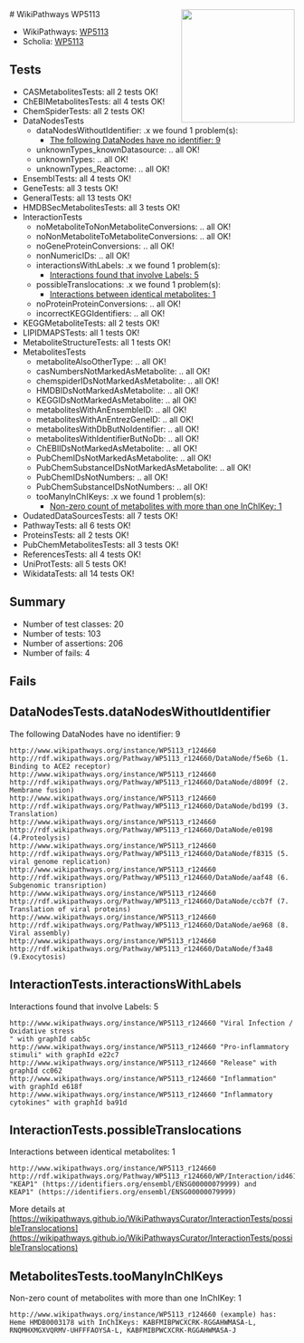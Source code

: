 <img style="float: right; width: 200px" src="https://upload.wikimedia.org/wikipedia/commons/thumb/8/83/Wplogo_with_text_500.png/640px-Wplogo_with_text_500.png" />
# WikiPathways WP5113

* WikiPathways: [WP5113](https://new.wikipathways.org/pathways/WP5113)
* Scholia: [WP5113](https://scholia.toolforge.org/wikipathways/WP5113)
## Tests
* CASMetabolitesTests: all 2 tests OK!
* ChEBIMetabolitesTests: all 4 tests OK!
* ChemSpiderTests: all 2 tests OK!
* DataNodesTests
    * dataNodesWithoutIdentifier: .x we found 1 problem(s):
        * [The following DataNodes have no identifier: 9](#d2d32fa8)
    * unknownTypes_knownDatasource: .. all OK!
    * unknownTypes: .. all OK!
    * unknownTypes_Reactome: .. all OK!
* EnsemblTests: all 4 tests OK!
* GeneTests: all 3 tests OK!
* GeneralTests: all 13 tests OK!
* HMDBSecMetabolitesTests: all 3 tests OK!
* InteractionTests
    * noMetaboliteToNonMetaboliteConversions: .. all OK!
    * noNonMetaboliteToMetaboliteConversions: .. all OK!
    * noGeneProteinConversions: .. all OK!
    * nonNumericIDs: .. all OK!
    * interactionsWithLabels: .x we found 1 problem(s):
        * [Interactions found that involve Labels: 5](#630d267c)
    * possibleTranslocations: .x we found 1 problem(s):
        * [Interactions between identical metabolites: 1](#d59038c4)
    * noProteinProteinConversions: .. all OK!
    * incorrectKEGGIdentifiers: .. all OK!
* KEGGMetaboliteTests: all 2 tests OK!
* LIPIDMAPSTests: all 1 tests OK!
* MetaboliteStructureTests: all 1 tests OK!
* MetabolitesTests
    * metaboliteAlsoOtherType: .. all OK!
    * casNumbersNotMarkedAsMetabolite: .. all OK!
    * chemspiderIDsNotMarkedAsMetabolite: .. all OK!
    * HMDBIDsNotMarkedAsMetabolite: .. all OK!
    * KEGGIDsNotMarkedAsMetabolite: .. all OK!
    * metabolitesWithAnEnsembleID: .. all OK!
    * metabolitesWithAnEntrezGeneID: .. all OK!
    * metabolitesWithDbButNoIdentifier: .. all OK!
    * metabolitesWithIdentifierButNoDb: .. all OK!
    * ChEBIIDsNotMarkedAsMetabolite: .. all OK!
    * PubChemIDsNotMarkedAsMetabolite: .. all OK!
    * PubChemSubstanceIDsNotMarkedAsMetabolite: .. all OK!
    * PubChemIDsNotNumbers: .. all OK!
    * PubChemSubstanceIDsNotNumbers: .. all OK!
    * tooManyInChIKeys: .x we found 1 problem(s):
        * [Non-zero count of metabolites with more than one InChIKey: 1](#a4e4037e)
* OudatedDataSourcesTests: all 7 tests OK!
* PathwayTests: all 6 tests OK!
* ProteinsTests: all 2 tests OK!
* PubChemMetabolitesTests: all 3 tests OK!
* ReferencesTests: all 4 tests OK!
* UniProtTests: all 5 tests OK!
* WikidataTests: all 14 tests OK!


## Summary

* Number of test classes: 20
* Number of tests: 103
* Number of assertions: 206
* Number of fails: 4

## Fails

<a name="d2d32fa8" />

## DataNodesTests.dataNodesWithoutIdentifier

The following DataNodes have no identifier: 9
```
http://www.wikipathways.org/instance/WP5113_r124660 http://rdf.wikipathways.org/Pathway/WP5113_r124660/DataNode/f5e6b (1. Binding to ACE2 receptor)
http://www.wikipathways.org/instance/WP5113_r124660 http://rdf.wikipathways.org/Pathway/WP5113_r124660/DataNode/d809f (2. Membrane fusion)
http://www.wikipathways.org/instance/WP5113_r124660 http://rdf.wikipathways.org/Pathway/WP5113_r124660/DataNode/bd199 (3. Translation)
http://www.wikipathways.org/instance/WP5113_r124660 http://rdf.wikipathways.org/Pathway/WP5113_r124660/DataNode/e0198 (4.Proteolysis)
http://www.wikipathways.org/instance/WP5113_r124660 http://rdf.wikipathways.org/Pathway/WP5113_r124660/DataNode/f8315 (5. viral genome replication)
http://www.wikipathways.org/instance/WP5113_r124660 http://rdf.wikipathways.org/Pathway/WP5113_r124660/DataNode/aaf48 (6. Subgenomic transription)
http://www.wikipathways.org/instance/WP5113_r124660 http://rdf.wikipathways.org/Pathway/WP5113_r124660/DataNode/ccb7f (7. Translation of viral proteins)
http://www.wikipathways.org/instance/WP5113_r124660 http://rdf.wikipathways.org/Pathway/WP5113_r124660/DataNode/ae968 (8. Viral assembly)
http://www.wikipathways.org/instance/WP5113_r124660 http://rdf.wikipathways.org/Pathway/WP5113_r124660/DataNode/f3a48 (9.Exocytosis)
```

<a name="630d267c" />

## InteractionTests.interactionsWithLabels

Interactions found that involve Labels: 5
```
http://www.wikipathways.org/instance/WP5113_r124660 "Viral Infection /
Oxidative stress
" with graphId cab5c
http://www.wikipathways.org/instance/WP5113_r124660 "Pro-inflammatory stimuli" with graphId e22c7
http://www.wikipathways.org/instance/WP5113_r124660 "Release" with graphId cc062
http://www.wikipathways.org/instance/WP5113_r124660 "Inflammation" with graphId e618f
http://www.wikipathways.org/instance/WP5113_r124660 "Inflammatory cytokines" with graphId ba91d
```

<a name="d59038c4" />

## InteractionTests.possibleTranslocations

Interactions between identical metabolites: 1
```
http://www.wikipathways.org/instance/WP5113_r124660 http://rdf.wikipathways.org/Pathway/WP5113_r124660/WP/Interaction/id461dc676 "KEAP1" (https://identifiers.org/ensembl/ENSG00000079999) and 
KEAP1" (https://identifiers.org/ensembl/ENSG00000079999)
```

More details at [https://wikipathways.github.io/WikiPathwaysCurator/InteractionTests/possibleTranslocations](https://wikipathways.github.io/WikiPathwaysCurator/InteractionTests/possibleTranslocations)

<a name="a4e4037e" />

## MetabolitesTests.tooManyInChIKeys

Non-zero count of metabolites with more than one InChIKey: 1
```
http://www.wikipathways.org/instance/WP5113_r124660 (example) has: Heme HMDB0003178 with InChIKeys: KABFMIBPWCXCRK-RGGAHWMASA-L, RNQMHXMGXVQRMV-UHFFFAOYSA-L, KABFMIBPWCXCRK-RGGAHWMASA-J
```

